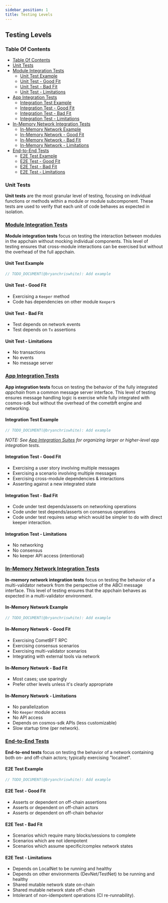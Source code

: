 ```yaml
---
sidebar_position: 1
title: Testing Levels
---
```


## Testing Levels <!-- omit in toc -->

### Table Of Contents

- [Table Of Contents](#table-of-contents)
- [Unit Tests](#unit-tests)
- [Module Integration Tests](#module-integration-tests)
  - [Unit Test Example](#unit-test-example)
  - [Unit Test - Good Fit](#unit-test---good-fit)
  - [Unit Test - Bad Fit](#unit-test---bad-fit)
  - [Unit Test - Limitations](#unit-test---limitations)
- [App Integration Tests](#app-integration-tests)
  - [Integration Test Example](#integration-test-example)
  - [Integration Test - Good Fit](#integration-test-0-good-fit)
  - [Integration Test - Bad Fit](#integration-test-0-bad-fit)
  - [Integration Test - Limitations](#integration-test---limitations)
- [In-Memory Network Integration Tests](#in-memory-network-integration-tests)
  - [In-Memory Network Example](#in-memory-network-example)
  - [In-Memory Network - Good Fit](#in-memory-network---good-fit)
  - [In-Memory Network - Bad Fit](#in-memory-network---bad-fit)
  - [In-Memory Network - Limitations](#in-memory-network---limitations)
- [End-to-End Tests](#end-to-end-tests)
  - [E2E Test Example](#e2e-test-example)
  - [E2E Test - Good Fit](#e2e-test---good-fit)
  - [E2E Test - Bad Fit](#e2e-test---bad-fit)
  - [E2E Test - Limitations](#e2e-test---limitations)

### Unit Tests

**Unit tests** are the most granular level of testing, focusing on individual functions or methods within a module or module subcomponent.
These tests are used to verify that each unit of code behaves as expected in isolation.

### [Module Integration Tests](module_integration.md)

**Module integration tests** focus on testing the interaction between modules in the appchain without mocking individual components.
This level of testing ensures that cross-module interactions can be exercised but without the overhead of the full appchain.

#### Unit Test Example

```go
// TODO_DOCUMENT(@bryanchriswhite): Add example
```

#### Unit Test - Good Fit

- Exercising a `Keeper` method
- Code has dependencies on other module `Keeper`s

#### Unit Test - Bad Fit

- Test depends on network events
- Test depends on `Tx` assertions

#### Unit Test - Limitations

- No transactions
- No events
- No message server

### [App Integration Tests](app_integration)

**App integration tests** focus on testing the behavior of the fully integrated _appchain_ from a common message server interface.
This level of testing ensures message handling logic is exercise while fully integrated with cosmos-sdk but without the overhead of the cometbft engine and networking.

#### Integration Test Example

```go
// TODO_DOCUMENT(@bryanchriswhite): Add example
```

_NOTE: See [App Integration Suites](integration_suites) for organizing larger or higher-level app integration tests._

#### Integration Test - Good Fit

- Exercising a user story involving multiple messages
- Exercising a scenario involving multiple messages
- Exercising cross-module dependencies & interactions
- Asserting against a new integrated state

#### Integration Test - Bad Fit

- Code under test depends/asserts on networking operations
- Code under test depends/asserts on consensus operations
- Code under test requires setup which would be simpler to do with direct keeper interaction.

#### Integration Test - Limitations

- No networking
- No consensus
- No keeper API access (intentional)

### [In-Memory Network Integration Tests](in_memory_integration)

**In-memory network integration tests** focus on testing the behavior of a multi-validator network from the perspective of the ABCI message interface.
This level of testing ensures that the appchain behaves as expected in a multi-validator environment.

#### In-Memory Network Example

```go
// TODO_DOCUMENT(@bryanchriswhite): Add example
```

#### In-Memory Network - Good Fit

- Exercising CometBFT RPC
- Exercising consensus scenarios
- Exercising multi-validator scenarios
- Integrating with external tools via network

#### In-Memory Network - Bad Fit

- Most cases; use sparingly
- Prefer other levels unless it's clearly appropriate

#### In-Memory Network - Limitations

- No parallelization
- No `Keeper` module access
- No API access
- Depends on cosmos-sdk APIs (less customizable)
- Slow startup time (per network).

### [End-to-End Tests](e2e)

**End-to-end tests** focus on testing the behavior of a network containing both on- and off-chain actors; typically exercising "localnet".

#### E2E Test Example

```go
// TODO_DOCUMENT(@bryanchriswhite): Add example
```

#### E2E Test - Good Fit

- Asserts or dependent on off-chain assertions
- Asserts or dependent on off-chain actors
- Asserts or dependent on off-chain behavior

#### E2E Test - Bad Fit

- Scenarios which require many blocks/sessions to complete
- Scenarios which are not idempotent
- Scenarios which assume specific/complex network states

#### E2E Test - Limitations

- Depends on LocalNet to be running and healthy
- Depends on other environments (DevNet/TestNet) to be running and healthy
- Shared mutable network state on-chain
- Shared mutable network state off-chain
- Intolerant of non-idempotent operations (CI re-runnability).
